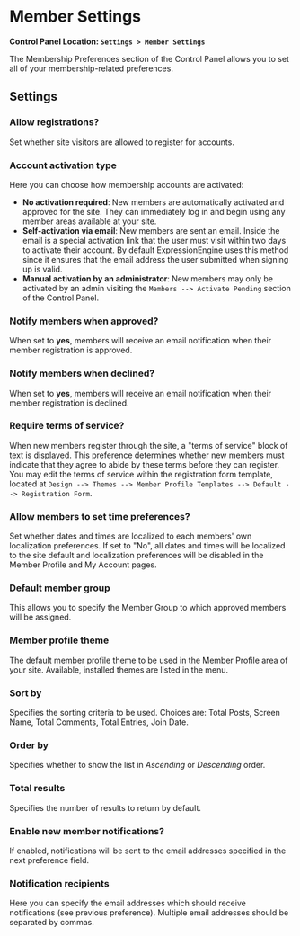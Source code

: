 <!--
    This source file is part of the open source project
    ExpressionEngine User Guide (https://github.com/ExpressionEngine/ExpressionEngine-User-Guide)

    @link      https://expressionengine.com/
    @copyright Copyright (c) 2003-2020, Packet Tide, LLC (https://www.packettide.com)
    @license   https://expressionengine.com/license Licensed under Apache License, Version 2.0
-->

# Member Settings

**Control Panel Location: `Settings > Member Settings`**

The Membership Preferences section of the Control Panel allows you to set all of your membership-related preferences.

## Settings

### Allow registrations?

Set whether site visitors are allowed to register for accounts.

### Account activation type

Here you can choose how membership accounts are activated:

- **No activation required**: New members are automatically activated and approved for the site. They can immediately log in and begin using any member areas available at your site.
- **Self-activation via email**: New members are sent an email. Inside the email is a special activation link that the user must visit within two days to activate their account. By default ExpressionEngine uses this method since it ensures that the email address the user submitted when signing up is valid.
- **Manual activation by an administrator**: New members may only be activated by an admin visiting the `Members --> Activate Pending` section of the Control Panel.

### Notify members when approved?

When set to **yes**, members will receive an email notification when their member registration is approved.

### Notify members when declined?

When set to **yes**, members will receive an email notification when their member registration is declined.

### Require terms of service?

When new members register through the site, a "terms of service" block of text is displayed. This preference determines whether new members must indicate that they agree to abide by these terms before they can register. You may edit the terms of service within the registration form template, located at `Design --> Themes --> Member Profile Templates --> Default --> Registration Form`.

### Allow members to set time preferences?

Set whether dates and times are localized to each members' own localization preferences. If set to "No", all dates and times will be localized to the site default and localization preferences will be disabled in the Member Profile and My Account pages.

### Default member group

This allows you to specify the Member Group to which approved members will be assigned.

### Member profile theme

The default member profile theme to be used in the Member Profile area of your site. Available, installed themes are listed in the menu.

### Sort by

Specifies the sorting criteria to be used. Choices are: Total Posts, Screen Name, Total Comments, Total Entries, Join Date.

### Order by

Specifies whether to show the list in _Ascending_ or _Descending_ order.

### Total results

Specifies the number of results to return by default.

### Enable new member notifications?

If enabled, notifications will be sent to the email addresses specified in the next preference field.

### Notification recipients

Here you can specify the email addresses which should receive notifications (see previous preference). Multiple email addresses should be separated by commas.
